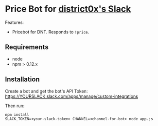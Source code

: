 # Price Bot for [district0x's Slack](https://district0x-slack.herokuapp.com)

Features:

- Pricebot for DNT. Responds to `!price`.


## Requirements

- node
- npm > 0.12.x


## Installation

Create a bot and get the bot's API Token: https://YOURSLACK.slack.com/apps/manage/custom-integrations

Then run:

```
npm install
SLACK_TOKEN=<your-slack-token> CHANNEL=<channel-for-bot> node app.js
```
